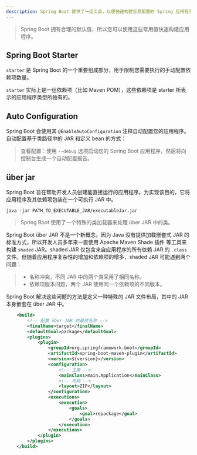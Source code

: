 ```yaml
---
description: Spring Boot 提供了一组工具，以便快速构建容易配置的 Spring 应用程序。大多数情况下，只需极少的配置，就可以快速获得一个正常运行的 Spring 应用程序。
---
```


> Spring Boot 拥有合理的默认值，所以您可以使用这些常用值快速构建应用程序。

## Spring Boot Starter

`starter` 是 Spring Boot 的一个重要组成部分，用于限制您需要执行的手动配置依赖项数量。

`starter` 实际上是一组依赖项（比如 Maven POM），这些依赖项是 starter 所表示的应用程序类型所独有的。

## Auto Configuration

Spring Boot 会使用其 `@EnableAutoConfiguration` 注释自动配置您的应用程序。自动配置基于类路径中的 JAR 和定义 bean 的方式：

> 查看配置：使用 `--debug` 选项启动您的 Spring Boot 应用程序，然后将向控制台生成一个自动配置报告。

## über jar

Spring Boot 旨在帮助开发人员创建能直接运行的应用程序。为实现该目的，它将应用程序及其依赖项包装在一个可执行 JAR 中。

```shell
java -jar PATH_TO_EXECUTABLE_JAR/executableJar.jar
```

> Spring Boot 使用了一个特殊的类加载器来处理 über JAR 中的类。

Spring Boot über JAR 不是一个新概念。因为 Java 没有提供加载嵌套式 JAR 的标准方式，所以开发人员多年来一直使用 Apache Maven Shade 插件 等工具来构建 `shaded` JAR。shaded JAR 仅包含来自应用程序的所有依赖 JAR 的 `.class` 文件。但随着应用程序复杂性的增加和依赖项的增多，shaded JAR 可能遇到两个问题：

> - 名称冲突，不同 JAR 中的两个类采用了相同名称。
> - 依赖项版本问题，两个 JAR 使用同一个依赖项的不同版本。

Spring Boot 解决这些问题的方法是定义一种特殊的 JAR 文件布局，其中的 JAR 本身嵌套在 über JAR 中。

```xml
	<build>
	    <!-- 配置 über JAR 的最终名称 -->
		<finalName>target</finalName>
		<defaultGoal>package</defaultGoal>
		<plugins>
			<plugin>
				<groupId>org.springframework.boot</groupId>
				<artifactId>spring-boot-maven-plugin</artifactId>
				<version>${version}</version>
				<configuration>
				    <!-- 主类 -->
					<mainClass>main.Application</mainClass>
					<!-- 布局 -->
					<layout>ZIP</layout>
				</configuration>
				<executions>
					<execution>
						<goals>
							<goal>repackage</goal>
						</goals>
					</execution>
				</executions>
			</plugin>
		</plugins>
	</build>
```